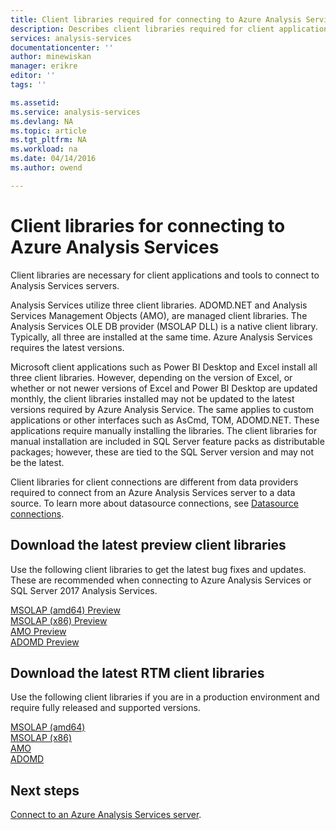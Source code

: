 ```yaml
---
title: Client libraries required for connecting to Azure Analysis Services | Microsoft Docs
description: Describes client libraries required for client applications and tools to connect Azure Analysis Services
services: analysis-services
documentationcenter: ''
author: minewiskan
manager: erikre
editor: ''
tags: ''

ms.assetid: 
ms.service: analysis-services
ms.devlang: NA
ms.topic: article
ms.tgt_pltfrm: NA
ms.workload: na
ms.date: 04/14/2016
ms.author: owend

---
```


# Client libraries for connecting to Azure Analysis Services

Client libraries are necessary for client applications and tools to connect to Analysis Services servers. 

Analysis Services utilize three client libraries. ADOMD.NET and Analysis Services Management Objects (AMO), are managed client libraries. The Analysis Services OLE DB provider (MSOLAP DLL) is a native client library. Typically, all three are installed at the same time. Azure Analysis Services requires the latest versions. 

Microsoft client applications such as Power BI Desktop and Excel install all three client libraries. However, depending on the version of Excel, or whether or not newer versions of Excel and Power BI Desktop are updated monthly, the client libraries installed may not be updated to the latest versions required by Azure Analysis Service. The same applies to custom applications or other interfaces such as AsCmd, TOM, ADOMD.NET. These applications require manually installing the libraries. The client libraries for manual installation are included in SQL Server feature packs as distributable packages; however, these are tied to the SQL Server version and may not be the latest.  

Client libraries for client connections are different from data providers required to connect from an Azure Analysis Services server to a data source. To learn more about datasource connections, see [Datasource connections](analysis-services-datasource.md).

## Download the latest **preview** client libraries  
Use the following client libraries to get the latest bug fixes and updates. These are recommended when connecting to Azure Analysis Services or SQL Server 2017 Analysis Services.

[MSOLAP (amd64) Preview](http://download.microsoft.com/download/4/8/2/482E5799-9B8E-4724-8A4C-F301BAE788EE/14.0.500.170/amd64/SQL_AS_OLEDB.msi)</br>
[MSOLAP (x86) Preview](http://download.microsoft.com/download/4/8/2/482E5799-9B8E-4724-8A4C-F301BAE788EE/14.0.500.170/x86/SQL_AS_OLEDB.msi)</br>
[AMO Preview](http://download.microsoft.com/download/4/8/2/482E5799-9B8E-4724-8A4C-F301BAE788EE/14.0.500.170/SQL_AS_AMO.msi)</br>
[ADOMD Preview](http://download.microsoft.com/download/4/8/2/482E5799-9B8E-4724-8A4C-F301BAE788EE/14.0.500.170/SQL_AS_ADOMD.msi)</br>

## Download the latest **RTM** client libraries  
Use the following client libraries if you are in a production environment and require fully released and supported versions.

[MSOLAP (amd64)](https://go.microsoft.com/fwlink/?linkid=829576)</br>
[MSOLAP (x86)](https://go.microsoft.com/fwlink/?linkid=829575)</br>
[AMO](https://go.microsoft.com/fwlink/?linkid=829578)</br>
[ADOMD](https://go.microsoft.com/fwlink/?linkid=829577)</br>

## Next steps
[Connect to an Azure Analysis Services server](analysis-services-connect.md).

